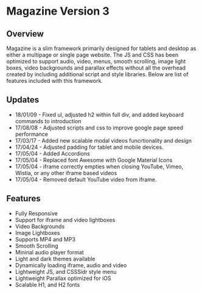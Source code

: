 # Magazine Version 3
## Overview
Magazine is a slim framework primarily designed for tablets and desktop as either a multipage or single page website. The JS and CSS has been optimized to support audio, video, menus, smooth scrolling, image light boxes, video backgrounds and parallax effects without all the overhead created by including additional script and style libraries. Below are list of features included with this framework.

## Updates
* 18/01/09 - Fixed ul, adjusted h2 within full div, and added keyboard commands to introduction
* 17/08/08 - Adjusted scripts and css to improve google page speed performance
* 17/03/17 - Added new scalable modal videos funcrtionality and design
* 17/04/24 - Adjusted padding for tablet and mobile devices.
* 17/05/04 - Added Accordions
* 17/05/04 - Replaced font Awesome with Google Material Icons
* 17/05/04 - iframe correctly empties when closing YouTube, Vimeo, Wistia, or any other iframe based videos
* 17/05/04 - Removed default YouTube video from iframe.

## Features
* Fully Responsive
* Support for iframe and video lightboxes
* Video Backgrounds
* Image Lightboxes
* Supports MP4 and MP3
* Smooth Scrolling
* Mininal audio player format
* Light and dark themes available
* Dynamically loading iframe, audio and video 
* Lightweight JS, and CSSSidr style menu
* Lightweight Parallax optimized for iOS
* Scalable H1, and H2 fonts
